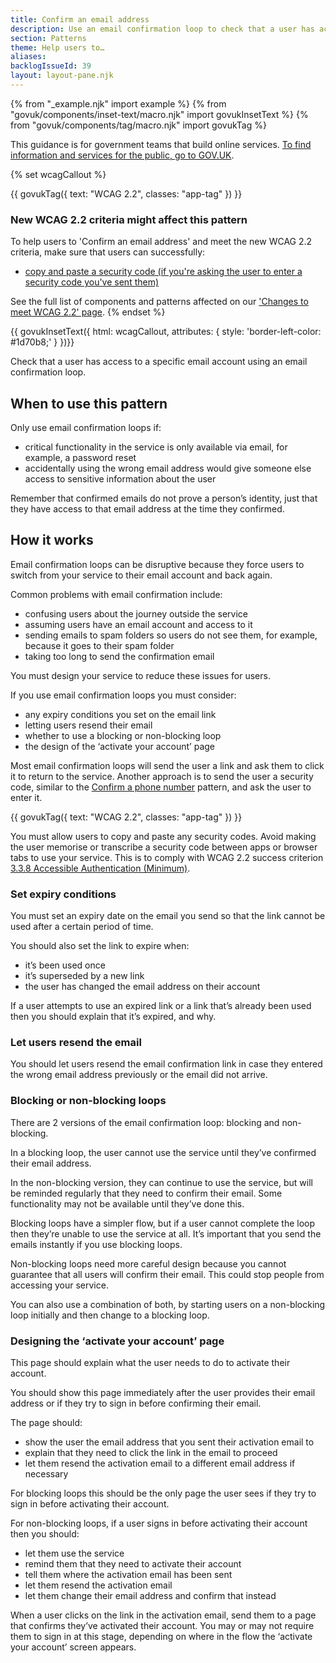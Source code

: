 ```yaml
---
title: Confirm an email address
description: Use an email confirmation loop to check that a user has access to a specific email
section: Patterns
theme: Help users to…
aliases:
backlogIssueId: 39
layout: layout-pane.njk
---
```


{% from "_example.njk" import example %}
{% from "govuk/components/inset-text/macro.njk" import govukInsetText %}
{% from "govuk/components/tag/macro.njk" import govukTag %}

This guidance is for government teams that build online services. [To find information and services for the public, go to GOV.UK](https://www.gov.uk/).

{% set wcagCallout %}

{{ govukTag({
  text: "WCAG 2.2",
  classes: "app-tag"
}) }}

### New WCAG 2.2 criteria might affect this pattern

To help users to 'Confirm an email address' and meet the new WCAG 2.2 criteria, make sure that users can successfully:

- <a href="/patterns/confirm-an-email-address/#wcag-copy-paste-security-codes">copy and paste a security code (if you're asking the user to enter a security code you've sent them)</a>

See the full list of components and patterns affected on our ['Changes to meet WCAG 2.2' page](/accessibility/WCAG-2.2/#components-and-patterns-affected-in-the-design-system).
{% endset %}

{{ govukInsetText({
  html: wcagCallout,
  attributes: {
    style: 'border-left-color: #1d70b8;'
  }
})}}

Check that a user has access to a specific email account using an email confirmation&nbsp;loop.

## When to use this pattern

Only use email confirmation loops if:

- critical functionality in the service is only available via email, for example, a password reset
- accidentally using the wrong email address would give someone else access to sensitive information about the user

Remember that confirmed emails do not prove a person’s identity, just that they have access to that email address at the time they confirmed.

## How it works

Email confirmation loops can be disruptive because they force users to switch from your service to their email account and back again.

Common problems with email confirmation include:

- confusing users about the journey outside the service
- assuming users have an email account and access to it
- sending emails to spam folders so users do not see them, for example, because it goes to their spam folder
- taking too long to send the confirmation email

You must design your service to reduce these issues for users.

If you use email confirmation loops you must consider:

- any expiry conditions you set on the email link
- letting users resend their email
- whether to use a blocking or non-blocking loop
- the design of the ‘activate your account’ page

Most email confirmation loops will send the user a link and ask them to click it to return to the service. Another approach is to send the user a security code, similar to the [Confirm a phone number](/patterns/confirm-a-phone-number/) pattern, and ask the user to enter it.

<div class="app-wcag-22" id="wcag-copy-paste-security-codes" role="note">
  {{ govukTag({
    text: "WCAG 2.2",
    classes: "app-tag"
  }) }}
  <p>You must allow users to copy and paste any security codes. Avoid making the user memorise or transcribe a security code between apps or browser tabs to use your service. This is to comply with WCAG 2.2 success criterion <a href="https://www.w3.org/WAI/WCAG22/Understanding/accessible-authentication-minimum">3.3.8 Accessible Authentication (Minimum)</a>.</p>
</div>

### Set expiry conditions

You must set an expiry date on the email you send so that the link cannot be used after a certain period of time.

You should also set the link to expire when:

- it’s been used once
- it’s superseded by a new link
- the user has changed the email address on their account

If a user attempts to use an expired link or a link that’s already been used then you should explain that it’s expired, and why.

### Let users resend the email

You should let users resend the email confirmation link in case they entered the wrong email address previously or the email did not arrive.

### Blocking or non-blocking loops

There are 2 versions of the email confirmation loop: blocking and non-blocking.

In a blocking loop, the user cannot use the service until they’ve confirmed their email&nbsp;address.

In the non-blocking version, they can continue to use the service, but will be reminded regularly that they need to confirm their email. Some functionality may not be available until they’ve done this.

Blocking loops have a simpler flow, but if a user cannot complete the loop then they’re unable to use the service at all. It’s important that you send the emails instantly if you use blocking loops.

Non-blocking loops need more careful design because you cannot guarantee that all users will confirm their email. This could stop people from accessing your service.

You can also use a combination of both, by starting users on a non-blocking loop initially and then change to a blocking loop.

### Designing the ‘activate your account’ page

This page should explain what the user needs to do to activate their account.

You should show this page immediately after the user provides their email address or if they try to sign in before confirming their email.

The page should:

- show the user the email address that you sent their activation email to
- explain that they need to click the link in the email to proceed
- let them resend the activation email to a different email address if necessary

For blocking loops this should be the only page the user sees if they try to sign in before activating their account.

For non-blocking loops, if a user signs in before activating their account then you should:

- let them use the service
- remind them that they need to activate their account
- tell them where the activation email has been sent
- let them resend the activation email
- let them change their email address and confirm that instead

When a user clicks on the link in the activation email, send them to a page that confirms they’ve activated their account. You may or may not require them to sign in at this stage, depending on where in the flow the ‘activate your account’ screen appears.
